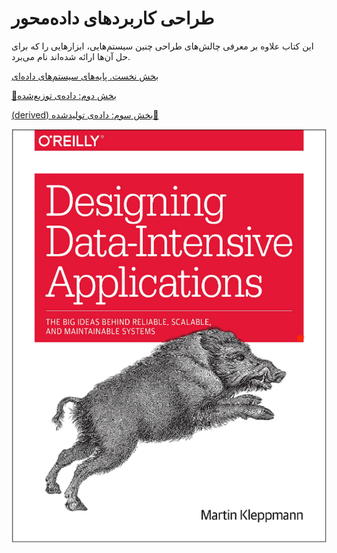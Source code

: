# طراحی کاربردهای داده‌محور

این کتاب علاوه بر معرفی چالش‌های طراحی چنین سیستم‌هایی، ابزارهایی را که برای حل آن‌ها ارائه شده‌اند نام می‌برد.

[بخش نخست. پایه‌های سیستم‌های داده‌ای](part1)

[🚧بخش دوم: داده‌ی توزیع‌شده](part2)

[‫🚧بخش سوم: داده‌ی تولید‌شده (derived)](part3)


![Cover](ddia.png)
